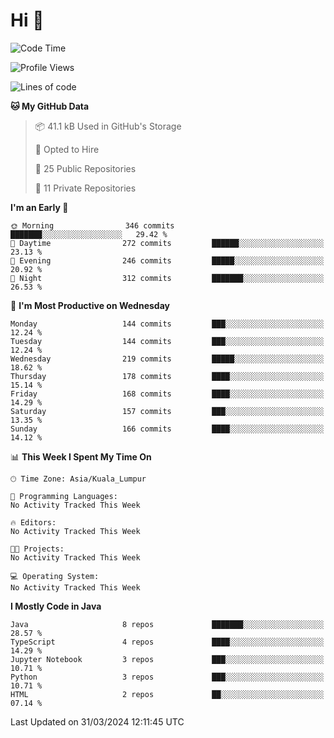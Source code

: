 <h1>Hi 👋</h1>

<!--START_SECTION:waka-->
![Code Time](http://img.shields.io/badge/Code%20Time-498%20hrs%2042%20mins-blue)

![Profile Views](http://img.shields.io/badge/Profile%20Views-0-blue)

![Lines of code](https://img.shields.io/badge/From%20Hello%20World%20I%27ve%20Written-1.2%20million%20lines%20of%20code-blue)

**🐱 My GitHub Data** 

> 📦 41.1 kB Used in GitHub's Storage 
 > 
> 💼 Opted to Hire
 > 
> 📜 25 Public Repositories 
 > 
> 🔑 11 Private Repositories 
 > 
**I'm an Early 🐤** 

```text
🌞 Morning                346 commits         ███████░░░░░░░░░░░░░░░░░░   29.42 % 
🌆 Daytime                272 commits         ██████░░░░░░░░░░░░░░░░░░░   23.13 % 
🌃 Evening                246 commits         █████░░░░░░░░░░░░░░░░░░░░   20.92 % 
🌙 Night                  312 commits         ███████░░░░░░░░░░░░░░░░░░   26.53 % 
```
📅 **I'm Most Productive on Wednesday** 

```text
Monday                   144 commits         ███░░░░░░░░░░░░░░░░░░░░░░   12.24 % 
Tuesday                  144 commits         ███░░░░░░░░░░░░░░░░░░░░░░   12.24 % 
Wednesday                219 commits         █████░░░░░░░░░░░░░░░░░░░░   18.62 % 
Thursday                 178 commits         ████░░░░░░░░░░░░░░░░░░░░░   15.14 % 
Friday                   168 commits         ████░░░░░░░░░░░░░░░░░░░░░   14.29 % 
Saturday                 157 commits         ███░░░░░░░░░░░░░░░░░░░░░░   13.35 % 
Sunday                   166 commits         ████░░░░░░░░░░░░░░░░░░░░░   14.12 % 
```


📊 **This Week I Spent My Time On** 

```text
🕑︎ Time Zone: Asia/Kuala_Lumpur

💬 Programming Languages: 
No Activity Tracked This Week

🔥 Editors: 
No Activity Tracked This Week

🐱‍💻 Projects: 
No Activity Tracked This Week

💻 Operating System: 
No Activity Tracked This Week
```

**I Mostly Code in Java** 

```text
Java                     8 repos             ███████░░░░░░░░░░░░░░░░░░   28.57 % 
TypeScript               4 repos             ████░░░░░░░░░░░░░░░░░░░░░   14.29 % 
Jupyter Notebook         3 repos             ███░░░░░░░░░░░░░░░░░░░░░░   10.71 % 
Python                   3 repos             ███░░░░░░░░░░░░░░░░░░░░░░   10.71 % 
HTML                     2 repos             ██░░░░░░░░░░░░░░░░░░░░░░░   07.14 % 
```




 Last Updated on 31/03/2024 12:11:45 UTC
<!--END_SECTION:waka-->
